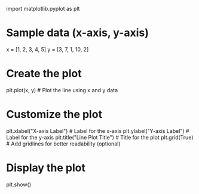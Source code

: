 import matplotlib.pyplot as plt

# Sample data (x-axis, y-axis)
x = [1, 2, 3, 4, 5]
y = [3, 7, 1, 10, 2]

# Create the plot
plt.plot(x, y)  # Plot the line using x and y data

# Customize the plot
plt.xlabel("X-axis Label")  # Label for the x-axis
plt.ylabel("Y-axis Label")  # Label for the y-axis
plt.title("Line Plot Title")  # Title for the plot
plt.grid(True)  # Add gridlines for better readability (optional)

# Display the plot
plt.show()
